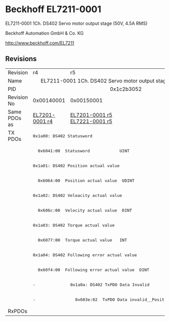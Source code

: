 # Beckhoff EL7211-0001

EL7211-0001 1Ch. DS402 Servo motor output stage (50V, 4.5A RMS)

Beckhoff Automation GmbH & Co. KG

http://www.beckhoff.com/EL7211

## Revisions
<table>
<tr>
<td>Revision</td>
<td>r4</td>
<td>r5</td>
</tr>
<tr>
<td>Name</td>
<td colspan=2 align="center">EL7211-0001 1Ch. DS402 Servo motor output stage (50V, 4.5A RMS)</td>
</tr>
<tr>
<td>PID</td>
<td colspan=2 align="center">0x1c2b3052</td>
</tr>
<tr>
<td>Revision No</td>
<td>0x00140001</td>
<td>0x00150001</td>
</tr>
<tr>
<td>Same PDOs as</td>
<td><a href="EL7201-0001.md">EL7201-0001 r4</a></td>
<td><a href="EL7201-0001.md">EL7201-0001 r5</a><br/><a href="EL7221-0001.md">EL7221-0001 r5</a></td>
</tr>
<tr>
<td rowspan=12 valign=top>TX PDOs</td>
<td colspan=2 align="left"><pre>0x1a00: DS402 Statusword</pre></td>
<td></td>
</tr>
<tr>
<td colspan=2 align="left"><pre>  0x6041:00  Statusword            UINT</pre></td>
</tr>
<tr>
<td colspan=2 align="left"><pre>0x1a01: DS402 Position actual value</pre></td>
</tr>
<tr>
<td colspan=2 align="left"><pre>  0x6064:00  Position actual value  UDINT</pre></td>
</tr>
<tr>
<td colspan=2 align="left"><pre>0x1a02: DS402 Veloacity actual value</pre></td>
</tr>
<tr>
<td colspan=2 align="left"><pre>  0x606c:00  Velocity actual value  DINT</pre></td>
</tr>
<tr>
<td colspan=2 align="left"><pre>0x1a03: DS402 Torque actual value</pre></td>
</tr>
<tr>
<td colspan=2 align="left"><pre>  0x6077:00  Torque actual value   INT</pre></td>
</tr>
<tr>
<td colspan=2 align="left"><pre>0x1a04: DS402 Following error actual value</pre></td>
</tr>
<tr>
<td colspan=2 align="left"><pre>  0x60f4:00  Following error actual value  DINT</pre></td>
</tr>
<tr>
<td><pre>-</pre></td>
<td><pre>0x1a0a: DS402 TxPDO Data Invalid</pre></td>
</tr>
<tr>
<td><pre>-</pre></td>
<td><pre>  0x603e:02  TxPDO Data invalid__Position actual value  BOOL</pre></td>
</tr>
<tr>
<td>RxPDOs</td>
<td colspan=2 align="left"></td>
</tr>
</table>
